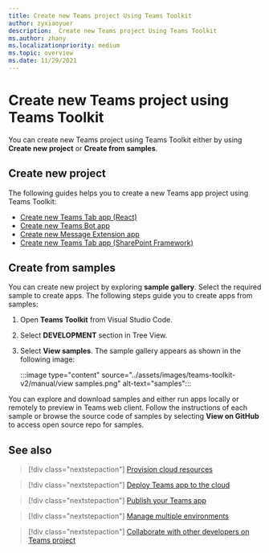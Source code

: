 ```yaml
---
title: Create new Teams project Using Teams Toolkit
author: zyxiaoyuer
description:  Create new Teams project Using Teams Toolkit
ms.author: zhany
ms.localizationpriority: medium
ms.topic: overview
ms.date: 11/29/2021
---
```


# Create new Teams project using Teams Toolkit

You can create new Teams project using Teams Toolkit either by using **Create new project** or **Create from samples**.

## Create new project

The following guides helps you to create a new Teams app project using Teams Toolkit:

- [Create new Teams Tab app (React)](/microsoftteams/platform/sbs-gs-javascript?tabs=vscode%2Cvsc%2Cviscode%2Cvcode&tutorial-step=2)
- [Create new Teams Bot app](/microsoftteams/platform/sbs-gs-spfx?tabs=vscode%2Cviscode&branch)
- [Create new Message Extension app](/microsoftteams/platform/sbs-gs-javascript?tabs=vscode%2Cvsc%2Cviscode%2Cvcode&tutorial-step=6&branch)
- [Create new Teams Tab app (SharePoint Framework)](/microsoftteams/platform/sbs-gs-spfx?tabs=vscode%2Cviscode&branch)

## Create from samples

 You can create new project by exploring **sample gallery**. Select the required sample to create apps. The following steps guide you to create apps from samples:

 1. Open **Teams Toolkit** from Visual Studio Code.
 1. Select **DEVELOPMENT** section in Tree View.
 1. Select **View samples**. The sample gallery appears as shown in the following image:
   
    :::image type="content" source="../assets/images/teams-toolkit-v2/manual/view samples.png" alt-text="samples":::

You can explore and download samples and either run apps locally or remotely to preview in Teams web client. Follow the instructions of each sample or browse the source code of samples by selecting **View on GitHub** to access open source repo for samples.

## See also

> [!div class="nextstepaction"]
> [Provision cloud resources](provision.md)

> [!div class="nextstepaction"]
> [Deploy Teams app to the cloud](deploy.md)

> [!div class="nextstepaction"]
> [Publish your Teams app](TeamsFx-collaboration.md)

> [!div class="nextstepaction"]
> [Manage multiple environments](TeamsFx-multi-env.md)

> [!div class="nextstepaction"]
> [Collaborate with other developers on Teams project](TeamsFx-collaboration.md)
